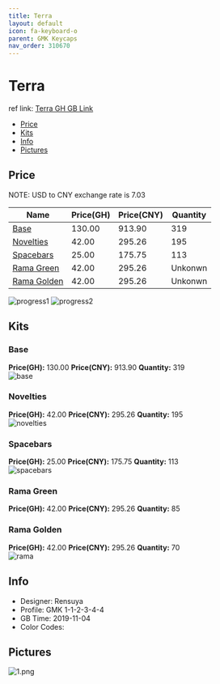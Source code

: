 ```yaml
---
title: Terra 
layout: default
icon: fa-keyboard-o
parent: GMK Keycaps
nav_order: 310670
---
```


# Terra 

ref link: [Terra GH GB Link](https://geekhack.org/index.php?topic=103272.0)  

* [Price](#price)  
* [Kits](#kits)  
* [Info](#info)  
* [Pictures](#pictures)  


## Price  
NOTE: USD to CNY exchange rate is 7.03

| Name          | Price(GH)    |  Price(CNY) | Quantity |
| ------------- | ------------ |  ---------- | -------- |
|[Base](#base)|130.00|913.90|319|
|[Novelties](#novelties)|42.00|295.26|195|
|[Spacebars](#spacebars)|25.00|175.75|113|
|[Rama Green](#rama-green)|42.00|295.26|Unkonwn|
|[Rama Golden](#rama-golden)|42.00|295.26|Unkonwn|

<img src="{{ 'assets/images/gmk-keycaps/terra/progress1.png' | relative_url }}" alt="progress1" class="image featured">
<img src="{{ 'assets/images/gmk-keycaps/terra/progress2.png' | relative_url }}" alt="progress2" class="image featured">

## Kits  
### Base  
**Price(GH):** 130.00    **Price(CNY):** 913.90    **Quantity:** 319  
<img src="{{ 'assets/images/gmk-keycaps/terra/kits_pics/base.png' | relative_url }}" alt="base" class="image featured">

### Novelties  
**Price(GH):** 42.00    **Price(CNY):** 295.26    **Quantity:** 195  
<img src="{{ 'assets/images/gmk-keycaps/terra/kits_pics/novelties.png' | relative_url }}" alt="novelties" class="image featured">

### Spacebars  
**Price(GH):** 25.00    **Price(CNY):** 175.75    **Quantity:** 113  
<img src="{{ 'assets/images/gmk-keycaps/terra/kits_pics/spacebars.png' | relative_url }}" alt="spacebars" class="image featured">

### Rama Green  
**Price(GH):** 42.00    **Price(CNY):** 295.26    **Quantity:** 85  
### Rama Golden  
**Price(GH):** 42.00    **Price(CNY):** 295.26    **Quantity:** 70  
<img src="{{ 'assets/images/gmk-keycaps/terra/kits_pics/rama.png' | relative_url }}" alt="rama" class="image featured">

## Info  
* Designer: Rensuya  
* Profile: GMK 1-1-2-3-4-4  
* GB Time: 2019-11-04  
* Color Codes:  


## Pictures  
<img src="{{ 'assets/images/gmk-keycaps/terra/rendering_pics/1.png' | relative_url }}" alt="1.png" class="image featured">
